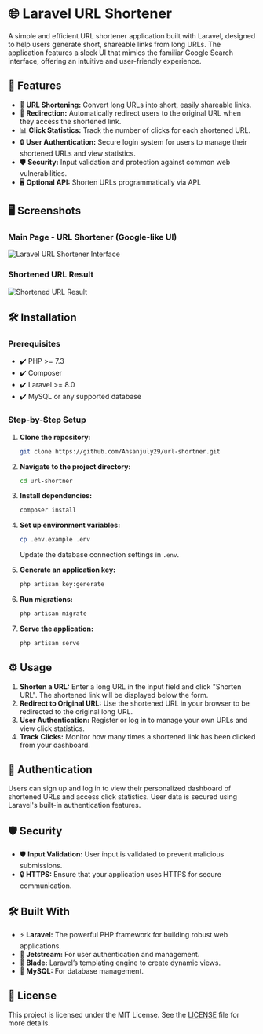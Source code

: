 # 🌐 Laravel URL Shortener

A simple and efficient URL shortener application built with Laravel, designed to help users generate short, shareable links from long URLs. The application features a sleek UI that mimics the familiar Google Search interface, offering an intuitive and user-friendly experience.

## 🚀 Features

- 🔗 **URL Shortening:** Convert long URLs into short, easily shareable links.
- 🚦 **Redirection:** Automatically redirect users to the original URL when they access the shortened link.
- 📊 **Click Statistics:** Track the number of clicks for each shortened URL.
- 🔒 **User Authentication:** Secure login system for users to manage their shortened URLs and view statistics.
- 🛡️ **Security:** Input validation and protection against common web vulnerabilities.
- 🖥️ **Optional API:** Shorten URLs programmatically via API.

## 🖥️ Screenshots

### Main Page - URL Shortener (Google-like UI)
![Laravel URL Shortener Interface](https://ahsanjuly29.github.io/url-shortner/public/assets/images/1.png)

### Shortened URL Result
![Shortened URL Result](https://ahsanjuly29.github.io/url-shortner/public/assets/images/2.png)

## 🛠️ Installation

### Prerequisites

- ✔️ PHP >= 7.3
- ✔️ Composer
- ✔️ Laravel >= 8.0
- ✔️ MySQL or any supported database

### Step-by-Step Setup

1. **Clone the repository:**
    ```bash
    git clone https://github.com/Ahsanjuly29/url-shortner.git
    ```

2. **Navigate to the project directory:**
    ```bash
    cd url-shortner
    ```

3. **Install dependencies:**
    ```bash
    composer install
    ```

4. **Set up environment variables:**
    ```bash
    cp .env.example .env
    ```
    Update the database connection settings in `.env`.

5. **Generate an application key:**
    ```bash
    php artisan key:generate
    ```

6. **Run migrations:**
    ```bash
    php artisan migrate
    ```

7. **Serve the application:**
    ```bash
    php artisan serve
    ```

## ⚙️ Usage

1. **Shorten a URL:** Enter a long URL in the input field and click "Shorten URL". The shortened link will be displayed below the form.
2. **Redirect to Original URL:** Use the shortened URL in your browser to be redirected to the original long URL.
3. **User Authentication:** Register or log in to manage your own URLs and view click statistics.
4. **Track Clicks:** Monitor how many times a shortened link has been clicked from your dashboard.

## 🔑 Authentication

Users can sign up and log in to view their personalized dashboard of shortened URLs and access click statistics. User data is secured using Laravel's built-in authentication features.

## 🛡️ Security

- 🛡️ **Input Validation:** User input is validated to prevent malicious submissions.
- 🔒 **HTTPS:** Ensure that your application uses HTTPS for secure communication.

## 🛠️ Built With

- ⚡ **Laravel:** The powerful PHP framework for building robust web applications.
- 🔑 **Jetstream:** For user authentication and management.
- 🎨 **Blade:** Laravel’s templating engine to create dynamic views.
- 💽 **MySQL:** For database management.

## 📄 License

This project is licensed under the MIT License. See the [LICENSE](LICENSE) file for more details.

 